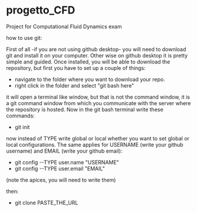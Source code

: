 # progetto_CFD
Project for Computational Fluid Dynamics exam

how to use git:

First of all -if you are not using github desktop- you will need to download git and install it on your computer. Other wise on github desktop it is pretty simple and guided.
Once installed, you will be able to download the repository, but first you have to set up a couple of things:

- navigate to the folder where you want to download your repo.
- right click in the folder and select "git bash here"

it will open a terminal like window, but that is not the command window, it is a git command window from which you communicate with the server where the repository is hosted. Now in the git bash terminal write these commands:

- git init

now instead of TYPE write global or local whether you want to set global or local configurations. The same applies for USERNAME (write your github username) and EMAIL (write your github email):

- git config --TYPE user.name "USERNAME"
- git config --TYPE user.email "EMAIL"

(note the apices, you will need to write them)

then:
- git clone PASTE_THE_URL
